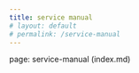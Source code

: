 ```yaml
---
title: service manual
# layout: default
# permalink: /service-manual
---
```


<p>page: service-manual (index.md)</p>